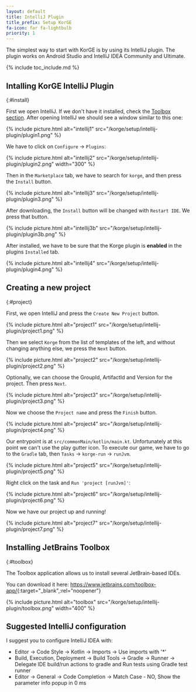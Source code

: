 ```yaml
---
layout: default
title: IntelliJ Plugin
title_prefix: Setup KorGE
fa-icon: far fa-lightbulb
priority: 1
---
```


The simplest way to start with KorGE is by using its IntelliJ plugin.
The plugin works on Android Studio and IntelliJ IDEA Community and Ultimate.

{% include toc_include.md %}

## Intalling KorGE IntelliJ Plugin
{:#install}

First we open IntelliJ. If we don't have it installed, check the [Toolbox section](#toolbox).
After opening IntelliJ we should see a window similar to this one:

{% include picture.html alt="intellij1" src="/korge/setup/intellij-plugin/plugin1.png" %}

We have to click on `Configure` -> `Plugins`: 

{% include picture.html alt="intellij2" src="/korge/setup/intellij-plugin/plugin2.png" width="300" %}

Then in the `Marketplace` tab, we have to search for `korge`, and then press the `Install` button.

{% include picture.html alt="intellij3" src="/korge/setup/intellij-plugin/plugin3.png" %}

After downloading, the `Install` button will be changed with `Restart IDE`.
We press that button.

{% include picture.html alt="intellij3b" src="/korge/setup/intellij-plugin/plugin3b.png" %}

After installed, we have to be sure that the Korge
plugin is **enabled** in the plugins `Installed` tab.

{% include picture.html alt="intellij4" src="/korge/setup/intellij-plugin/plugin4.png" %}

## Creating a new project
{:#project}

First, we open IntelliJ and press the `Create New Project` button.

{% include picture.html alt="project1" src="/korge/setup/intellij-plugin/project1.png" %}

Then we select `Korge` from the list of templates of the left, and without changing
anything else, we press the `Next` button.

{% include picture.html alt="project2" src="/korge/setup/intellij-plugin/project2.png" %}

Optionally, we can choose the GroupId, ArtifactId and Version for the project.
Then press `Next`.

{% include picture.html alt="project3" src="/korge/setup/intellij-plugin/project3.png" %}

Now we choose the `Project name` and press the `Finish` button.

{% include picture.html alt="project4" src="/korge/setup/intellij-plugin/project4.png" %}

Our entrypoint is at `src/commonMain/kotlin/main.kt`.
Unfortunately at this point we can't use the play gutter icon. To execute
our game, we have to go to the `Gradle` tab, then `Tasks` -> `korge-run` -> `runJvm`.

{% include picture.html alt="project5" src="/korge/setup/intellij-plugin/project5.png" %}

Right click on the task and `Run 'project [runJvm]'`:

{% include picture.html alt="project6" src="/korge/setup/intellij-plugin/project6.png" %}

Now we have our project up and running!

{% include picture.html alt="project7" src="/korge/setup/intellij-plugin/project7.png" %}

## Installing JetBrains Toolbox
{:#toolbox}

The Toolbox application allows us to install several JetBrain-based IDEs. 

You can download it here: <https://www.jetbrains.com/toolbox-app/>{:target="_blank",:rel="noopener"}

{% include picture.html alt="toolbox" src="/korge/setup/intellij-plugin/toolbox.png" width="400" %}

## Suggested IntelliJ configuration

I suggest you to configure IntelliJ IDEA with:

* Editor → Code Style → Kotlin → Imports → Use imports with '*'
* Build, Execution, Deployment → Build Tools → Gradle → Runner → Delegate IDE build/run actions to gradle and Run tests using Gradle test runner
* Editor → General → Code Completion → Match Case - NO, Show the parameter info popup in 0 ms
